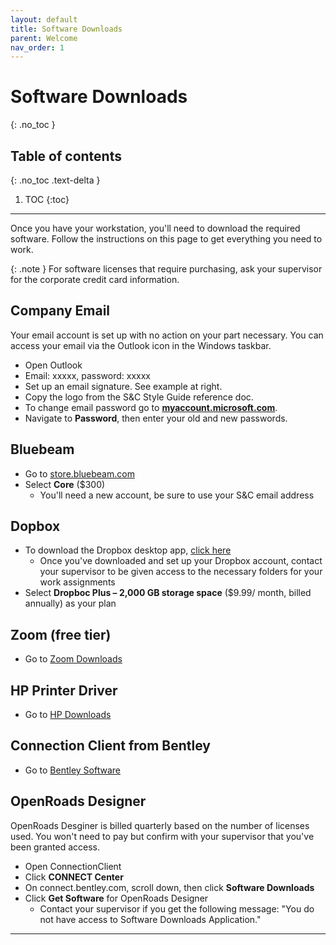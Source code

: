 ```yaml
---
layout: default
title: Software Downloads
parent: Welcome
nav_order: 1
---
```


# Software Downloads
{: .no_toc }

## Table of contents
{: .no_toc .text-delta }

1. TOC
{:toc}

---
Once you have your workstation, you'll need to download the required software. Follow the instructions on this page to get everything you need to work.

{: .note }
For software licenses that require purchasing, ask your supervisor for the corporate credit card information.

## Company Email
Your email account is set up with no action on your part necessary. You can access your email via the Outlook icon in the Windows taskbar. 
- Open Outlook
- Email: xxxxx, password: xxxxx
- Set up an email signature. See example at right.
- Copy the logo from the S&C Style Guide reference doc.
- To change email password go to **[myaccount.microsoft.com]**.
- Navigate to **Password**, then enter your old and new passwords.

## Bluebeam
- Go to [store.bluebeam.com]
- Select **Core** ($300)
  - You'll need a new account, be sure to use your S&C email address
   
## Dopbox
- To download the Dropbox desktop app, [click here]
  - Once you've downloaded and set up your Dropbox account, contact your supervisor to be given access to the necessary folders for your work assignments
-  Select **Dropboc Plus – 2,000 GB storage space** ($9.99/ month, billed annually) as your plan

## Zoom (free tier)
- Go to [Zoom Downloads]

## HP Printer Driver
- Go to [HP Downloads]

## Connection Client from Bentley 
- Go to [Bentley Software]

## OpenRoads Designer
OpenRoads Desginer is billed quarterly based on the number of licenses used. You won't need to pay but confirm with your supervisor that you've been granted access. 
- Open ConnectionClient
- Click **CONNECT Center**
- On connect.bentley.com, scroll down, then click **Software Downloads**
- Click **Get Software** for OpenRoads Designer
    - Contact your supervisor if you get the following message: "You do not have access to Software Downloads Application."

---
[myaccount.microsoft.com]: https://myaccount.microsoft.com/
[store.bluebeam.com]: https://store.bluebeam.com/
[click here]: https://www.dropbox.com/downloading
[Zoom Downloads]: https://zoom.us/support/download
[HP Downloads]: https://support.hp.com/us-en/drivers/selfservice/hp-laserjet-5200-printer-series/1137934
[Bentley Software]: https://www.bentley.com/software/connection-client/

